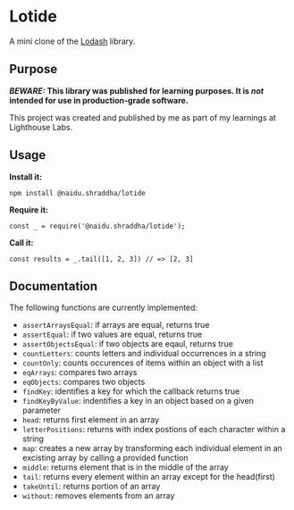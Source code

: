 # Lotide

A mini clone of the [Lodash](https://lodash.com) library.

## Purpose

**_BEWARE:_ This library was published for learning purposes. It is _not_ intended for use in production-grade software.**

This project was created and published by me as part of my learnings at Lighthouse Labs. 

## Usage

**Install it:**

`npm install @naidu.shraddha/lotide`

**Require it:**

`const _ = require('@naidu.shraddha/lotide');`

**Call it:**

`const results = _.tail([1, 2, 3]) // => [2, 3]`

## Documentation

The following functions are currently implemented:

* `assertArraysEqual`: if arrays are equal, returns true
* `assertEqual`: if two values are equal, returns true
* `assertObjectsEqual`: if two objects are eqaul, returns true
* `countLetters`: counts letters and individual occurrences in a string
* `countOnly`: counts occurences of items within an object with a list
* `eqArrays`: compares two arrays
* `eqObjects`: compares two objects
* `findKey`: identifies a key for which the callback returns true
* `findKeyByValue`: indentifies a key in an object based on a given parameter
* `head`: returns first element in an array
* `letterPositions`: returns with index postions of each character within a string
* `map`: creates a new array by transforming each individual element in an excisting array by calling a provided function
* `middle`: returns element that is in the middle of the array
* `tail`: returns every element within an array except for the head(first)
* `takeUntil`: returns portion of an array
* `without`: removes elements from an array
